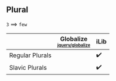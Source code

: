 ## Plural

`3` ⟹ `few`

| | Globalize<br><sub><sup>[jquery/globalize][]</sup></sub> | iLib |
| --- | --- | --- |
| Regular Plurals | | :heavy_check_mark: |
| Slavic Plurals | | :heavy_check_mark: |

[jquery/globalize]: https://github.com/jquery/globalize/
